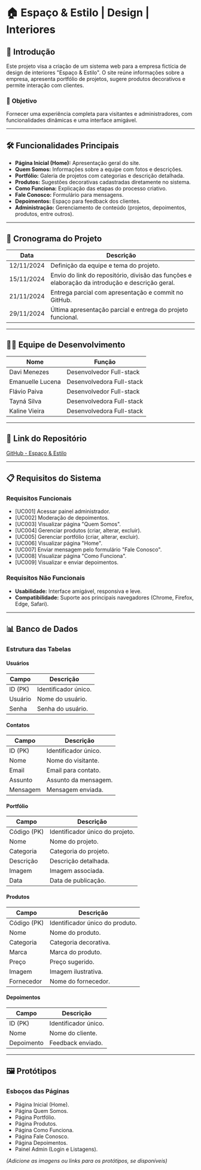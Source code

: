 # 🏠 **Espaço & Estilo | Design | Interiores**

## 📌 **Introdução**  
Este projeto visa a criação de um sistema web para a empresa fictícia de design de interiores "Espaço & Estilo". O site reúne informações sobre a empresa, apresenta portfólio de projetos, sugere produtos decorativos e permite interação com clientes.

### 🎯 **Objetivo**  
Fornecer uma experiência completa para visitantes e administradores, com funcionalidades dinâmicas e uma interface amigável.

---

## 🛠️ **Funcionalidades Principais**
- **Página Inicial (Home):** Apresentação geral do site.  
- **Quem Somos:** Informações sobre a equipe com fotos e descrições.  
- **Portfólio:** Galeria de projetos com categorias e descrição detalhada.  
- **Produtos:** Sugestões decorativas cadastradas diretamente no sistema.  
- **Como Funciona:** Explicação das etapas do processo criativo.  
- **Fale Conosco:** Formulário para mensagens.  
- **Depoimentos:** Espaço para feedback dos clientes.  
- **Administração:** Gerenciamento de conteúdo (projetos, depoimentos, produtos, entre outros).  

---

## 📅 **Cronograma do Projeto**
| **Data**       | **Descrição**                                                                 |
|-----------------|-------------------------------------------------------------------------------|
| 12/11/2024      | Definição da equipe e tema do projeto.                                       |
| 15/11/2024      | Envio do link do repositório, divisão das funções e elaboração da introdução e descrição geral. |
| 21/11/2024      | Entrega parcial com apresentação e commit no GitHub.                        |
| 29/11/2024      | Última apresentação parcial e entrega do projeto funcional.                 |

---

## 👨‍💻 **Equipe de Desenvolvimento**
| **Nome**            | **Função**                      |
|----------------------|----------------------------------|
| Davi Menezes         | Desenvolvedor Full-stack        |
| Emanuelle Lucena     | Desenvolvedora Full-stack       |
| Flávio Paiva         | Desenvolvedor Full-stack        |
| Tayná Silva          | Desenvolvedora Full-stack       |
| Kaline Vieira        | Desenvolvedora Full-stack       |

---

## 🔗 **Link do Repositório**
[GitHub - Espaço & Estilo](https://github.com/manulucena/projeto-site-design-interiores)

---

## 📋 **Requisitos do Sistema**

### **Requisitos Funcionais**  
- [UC001] Acessar painel administrador.  
- [UC002] Moderação de depoimentos.  
- [UC003] Visualizar página "Quem Somos".  
- [UC004] Gerenciar produtos (criar, alterar, excluir).  
- [UC005] Gerenciar portfólio (criar, alterar, excluir).  
- [UC006] Visualizar página "Home".  
- [UC007] Enviar mensagem pelo formulário "Fale Conosco".  
- [UC008] Visualizar página "Como Funciona".  
- [UC009] Visualizar e enviar depoimentos.  

### **Requisitos Não Funcionais**  
- **Usabilidade:** Interface amigável, responsiva e leve.  
- **Compatibilidade:** Suporte aos principais navegadores (Chrome, Firefox, Edge, Safari).  

---

## 📊 **Banco de Dados**

### **Estrutura das Tabelas**

#### **Usuários**  
| **Campo**       | **Descrição**      |
|------------------|--------------------|
| ID (PK)          | Identificador único. |
| Usuário          | Nome do usuário.   |
| Senha            | Senha do usuário.  |

#### **Contatos**  
| **Campo**       | **Descrição**      |
|------------------|--------------------|
| ID (PK)          | Identificador único. |
| Nome             | Nome do visitante. |
| Email            | Email para contato. |
| Assunto          | Assunto da mensagem. |
| Mensagem         | Mensagem enviada.  |

#### **Portfólio**  
| **Campo**       | **Descrição**      |
|------------------|--------------------|
| Código (PK)      | Identificador único do projeto. |
| Nome             | Nome do projeto.  |
| Categoria        | Categoria do projeto. |
| Descrição        | Descrição detalhada. |
| Imagem           | Imagem associada. |
| Data             | Data de publicação. |

#### **Produtos**  
| **Campo**       | **Descrição**      |
|------------------|--------------------|
| Código (PK)      | Identificador único do produto. |
| Nome             | Nome do produto.  |
| Categoria        | Categoria decorativa. |
| Marca            | Marca do produto. |
| Preço            | Preço sugerido.   |
| Imagem           | Imagem ilustrativa. |
| Fornecedor       | Nome do fornecedor. |

#### **Depoimentos**  
| **Campo**       | **Descrição**      |
|------------------|--------------------|
| ID (PK)          | Identificador único. |
| Nome             | Nome do cliente.  |
| Depoimento       | Feedback enviado. |

---

## 🖼️ **Protótipos**
### **Esboços das Páginas**  
- Página Inicial (Home).  
- Página Quem Somos.  
- Página Portfólio.  
- Página Produtos.  
- Página Como Funciona.  
- Página Fale Conosco.  
- Página Depoimentos.  
- Painel Admin (Login e Listagens).  

*(Adicione as imagens ou links para os protótipos, se disponíveis)*












